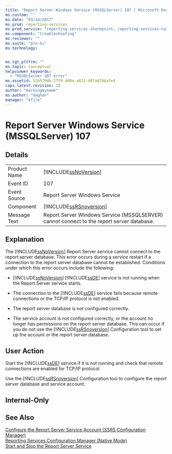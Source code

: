 ```yaml
---
title: "Report Server Windows Service (MSSQLServer) 107 | Microsoft Docs"
ms.custom: ""
ms.date: "03/14/2017"
ms.prod: reporting-services
ms.prod_service: "reporting-services-sharepoint, reporting-services-native"
ms.component: "troubleshooting"
ms.reviewer: ""
ms.suite: "pro-bi"
ms.technology: 


ms.tgt_pltfrm: ""
ms.topic: conceptual
helpviewer_keywords: 
  - "MSSQLServer 107 error"
ms.assetid: 52b5704b-27f9-400a-a821-d8fa0786afe4
caps.latest.revision: 20
author: "markingmyname"
ms.author: "maghan"
manager: "kfile"
---
```

# Report Server Windows Service (MSSQLServer) 107
    
## Details  
  
|||  
|-|-|  
|Product Name|[!INCLUDE[ssNoVersion](../../includes/ssnoversion-md.md)]|  
|Event ID|107|  
|Event Source|Report Server Windows Service|  
|Component|[!INCLUDE[ssRSnoversion](../../includes/ssrsnoversion-md.md)]|  
|Message Text|Report Server Windows Service (MSSQLSERVER) cannot connect to the report server database.|  
  
## Explanation  
 The [!INCLUDE[ssNoVersion](../../includes/ssnoversion-md.md)] Report Server service cannot connect to the report server database. This error occurs during a service restart if a connection to the report server database cannot be established. Conditions under which this error occurs include the following:  
  
-   [!INCLUDE[ssNoVersion](../../includes/ssnoversion-md.md)] [!INCLUDE[ssDE](../../includes/ssde-md.md)] service is not running when the Report Server service starts.  
  
-   The connection to the [!INCLUDE[ssDE](../../includes/ssde-md.md)] service fails because remote connections or the TCP/IP protocol is not enabled.  
  
-   The report server database is not configured correctly.  
  
-   The service account is not configured correctly, or the account no longer has permissions on the report server database. This can occur if you do not use the [!INCLUDE[ssRSnoversion](../../includes/ssrsnoversion-md.md)] Configuration tool to set up the account or the report server database.  
  
## User Action  
 Start the [!INCLUDE[ssDE](../../includes/ssde-md.md)] service if it is not running and check that remote connections are enabled for TCP/IP protocol.  
  
 Use the [!INCLUDE[ssRSnoversion](../../includes/ssrsnoversion-md.md)] Configuration tool to configure the report server database and service account.  
  
## Internal-Only  
  
## See Also  
 [Configure the Report Server Service Account &#40;SSRS Configuration Manager&#41;](../../reporting-services/install-windows/configure-the-report-server-service-account-ssrs-configuration-manager.md)   
 [Reporting Services Configuration Manager &#40;Native Mode&#41;](../../reporting-services/install-windows/reporting-services-configuration-manager-native-mode.md)   
 [Start and Stop the Report Server Service](../../reporting-services/report-server/start-and-stop-the-report-server-service.md)  
  
  

